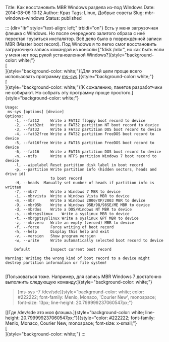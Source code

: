 Title: Как восстановить MBR Windows раздела из-под WIndows
Date: 2014-08-06 10:12
Author: Краз
Tags: Linux, Добрые советы
Slug: mbr-windows-windows
Status: published

::: {dir="ltr" style="text-align: left;" trbidi="on"}
Есть у меня загрузочная флешка с WIndows. Но после очередного залитого образа с неё перестал грузиться инсталятор. Всё дело было в повреждённой записи MBR (Master boot record). Под Windows я то легко смог восстановить загрузочную запись командой из консоли ["fdisk /mbr", но как быть если у меня нет под рукой установленной Windows?]{style="background-color: white;"}  
[  
]{style="background-color: white;"}[Для этой цели проще всего использовать программу [ms-sys](http://ms-sys.sourceforge.net/).]{style="background-color: white;"}  
[  
]{style="background-color: white;"}[К сожалению, пакетов разработчики не собирают. Но собрать эту программу проще простого.]{style="background-color: white;"}  

``` {style="background-color: black; color: white;"}
Usage:
 ms-sys [options] [device]
Options:
    -1, --fat12     Write a FAT12 floppy boot record to device
    -2, --fat32nt   Write a FAT32 partition NT boot record to device
    -3, --fat32     Write a FAT32 partition DOS boot record to device
    -4, --fat32free Write a FAT32 partition FreeDOS boot record to device
    -5, --fat16free Write a FAT16 partition FreeDOS boot record to device
    -6, --fat16     Write a FAT16 partition DOS boot record to device
    -n, --ntfs      Write a NTFS partition Windows 7 boot record to device
    -l, --wipelabel Reset partition disk label in boot record
    -p, --partition Write partition info (hidden sectors, heads and drive id)
                    to boot record
    -H, --heads  Manually set number of heads if partition info is written
    -7, --mbr7      Write a Windows 7 MBR to device
    -i, --mbrvista  Write a Windows Vista MBR to device
    -m, --mbr       Write a Windows 2000/XP/2003 MBR to device
    -9, --mbr95b    Write a Windows 95B/98/98SE/ME MBR to device
    -d, --mbrdos    Write a DOS/Windows NT MBR to device
    -s, --mbrsyslinux    Write a syslinux MBR to device
    -t, --mbrgptsyslinux Write a syslinux GPT MBR to device
    -z, --mbrzero   Write an empty (zeroed) MBR to device
    -f, --force     Force writing of boot record
    -h, --help      Display this help and exit
    -v, --version   Show program version
    -w, --write     Write automatically selected boot record to device

    Default         Inspect current boot record

Warning: Writing the wrong kind of boot record to a device might
destroy partition information or file system!
     
```

[Пользоваться тоже. Например, для запись MBR Windows 7 достаточно выполнить следующую команду:]{style="background-color: white;"}  

> [ms-sys -7 /dev/sde]{style="background-color: white; color: #222222; font-family: Menlo, Monaco, 'Courier New', monospace; font-size: 13px; line-height: 20.799999237060547px;"}

[[Где /dev/sde это моя флэшка.]{style="background-color: white; line-height: 20.799999237060547px;"}]{style="color: #222222; font-family: Menlo, Monaco, Courier New, monospace; font-size: x-small;"}  
[  
]{style="background-color: white;"}
:::
